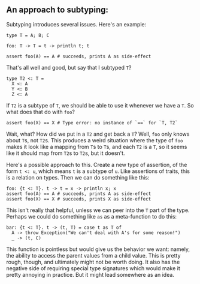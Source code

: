 ## An approach to subtyping:

Subtyping introduces several issues. Here's an example:

```
type T = A; B; C

foo: T -> T = t -> println t; t

assert foo(A) == A # succeeds, prints A as side-effect
```

That's all well and good, but say that I subtyped `T`?

```
type T2 <: T =
  X <: A
  Y <: B
  Z <: A
```

If `T2` is a subtype of `T`, we should be able to use it whenever we have a `T`. So what does that do with `foo`?

```
assert foo(X) == X # Type error: no instance of `==` for `T, T2`
```

Wait, what? How did we put in a `T2` and get back a `T`? Well, `foo` only knows about `T`s, not `T2`s. This produces a weird situation where the type of `foo` makes it look like a mapping from `T`s to `T`s, and each `T2` is a `T`, so it seems like it should map from `T2`s to `T2`s, but it doesn't.

Here's a possible approach to this. Create a new type of assertion, of the form `t <: u`, which means `t` is a subtype of `u`. Like assertions of traits, this is a relation on types. Then we can do something like this:

```
foo: {t <: T}. t -> t = x -> println x; x
assert foo(A) == A # succeeds, prints A as side-effect
assert foo(X) == X # succeeds, prints X as side-effect
```

This isn't really that helpful, unless we can peer into the `T` part of the type. Perhaps we could do something like `as` as a meta-function to do this:

```
bar: {t <: T}. t -> (t, T) = case t as T of
  A -> throw Exception("We can't deal with A's for some reason!")
  _ -> (t, C)
```

This function is pointless but would give us the behavior we want: namely, the ability to access the parent values from a child value. This is pretty rough, though, and ultimately might not be worth doing. It also has the negative side of requiring special type signatures which would make it pretty annoying in practice. But it might lead somewhere as an idea.

